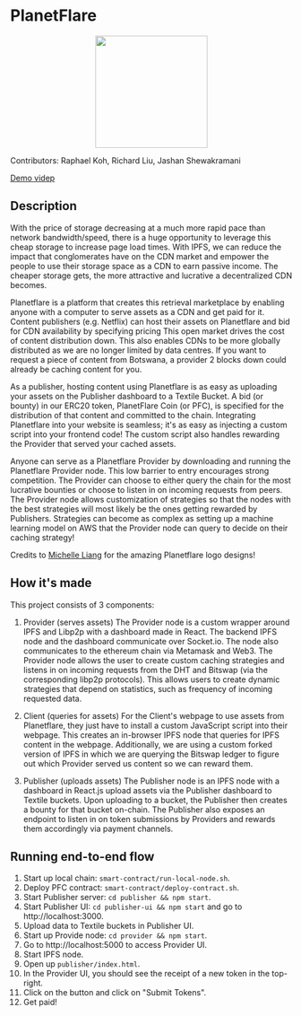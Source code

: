 # PlanetFlare
<p align="center">
  <img src="./pfc-spin.png" width="200" height="200" />
</p>

Contributors: Raphael Koh, Richard Liu, Jashan Shewakramani

[Demo videp](https://youtu.be/ISwnh0dRdqw)

## Description
With the price of storage decreasing at a much more rapid pace than network bandwidth/speed, there is a huge opportunity to leverage this cheap storage to increase page load times. With IPFS, we can reduce the impact that conglomerates have on the CDN market and empower the people to use their storage space as a CDN to earn passive income. The cheaper storage gets, the more attractive and lucrative a decentralized CDN becomes.

Planetflare is a platform that creates this retrieval marketplace by enabling anyone with a computer to serve assets as a CDN and get paid for it. Content publishers (e.g. Netflix) can host their assets on Planetflare and bid for CDN availability by specifying pricing  This open market drives the cost of content distribution down. This also enables CDNs to be more globally distributed as we are no longer limited by data centres. If you want to request a piece of content from Botswana, a provider 2 blocks down could already be caching content for you.

As a publisher, hosting content using Planetflare is as easy as uploading your assets on the Publisher dashboard to a Textile Bucket. A bid (or bounty) in our ERC20 token, PlanetFlare Coin (or PFC), is specified for the distribution of that content and committed to the chain.
Integrating Planetflare into your website is seamless; it's as easy as injecting a custom script into your frontend code! The custom script also handles rewarding the Provider that served your cached assets.

Anyone can serve as a Planetflare Provider by downloading and running the Planetflare Provider node. This low barrier to entry encourages strong competition. The Provider can choose to either query the chain for the most lucrative bounties or choose to listen in on incoming requests from peers. The Provider node allows customization of strategies so that the nodes with the best strategies will most likely be the ones getting rewarded by Publishers. Strategies can become as complex as setting up a machine learning model on AWS that the Provider node can query to decide on their caching strategy!

Credits to [Michelle Liang](https://github.com/michliang) for the amazing Planetflare logo designs!

## How it's made
This project consists of 3 components:

1. Provider (serves assets)
The Provider node is a custom wrapper around IPFS and Libp2p with a dashboard made in React. The backend IPFS node and the dashboard communicate over Socket.io. The node also communicates to the ethereum chain via Metamask and Web3. The Provider node allows the user to create custom caching strategies and listens in on incoming requests from the DHT and Bitswap (via the corresponding libp2p protocols). This allows users to create dynamic strategies that depend on statistics, such as frequency of incoming requested data.

2. Client (queries for assets)
For the Client's webpage to use assets from Planetflare, they just have to install a custom JavaScript script into their webpage. This creates an in-browser IPFS node that queries for IPFS content in the webpage. Additionally, we are using a custom forked version of IPFS in which we are querying the Bitswap ledger to figure out which Provider served us content so we can reward them.

3. Publisher (uploads assets)
The Publisher node is an IPFS node with a dashboard in React.js upload assets via the Publisher dashboard to Textile buckets. Upon uploading to a bucket, the Publisher then creates a bounty for that bucket on-chain. The Publisher also exposes an endpoint to listen in on token submissions by Providers and rewards them accordingly via payment channels.

## Running end-to-end flow
1. Start up local chain: `smart-contract/run-local-node.sh`.
2. Deploy PFC contract: `smart-contract/deploy-contract.sh`.
3. Start Publisher server: `cd publisher && npm start`.
4. Start Publisher UI: `cd publisher-ui && npm start` and go to http://localhost:3000.
5. Upload data to Textile buckets in Publisher UI.
6. Start up Provide node: `cd provider && npm start`.
7. Go to http://localhost:5000 to access Provider UI.
8. Start IPFS node.
9. Open up `publisher/index.html`.
10. In the Provider UI, you should see the receipt of a new token in the top-right.
11. Click on the button and click on "Submit Tokens".
12. Get paid!
